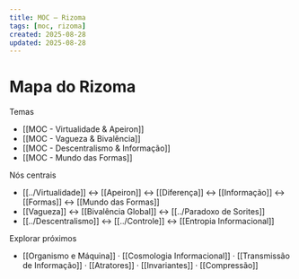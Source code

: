 ```yaml
---
title: MOC — Rizoma
tags: [moc, rizoma]
created: 2025-08-28
updated: 2025-08-28
---
```


# Mapa do Rizoma

Temas
- [[MOC - Virtualidade & Apeiron]]
- [[MOC - Vagueza & Bivalência]]
- [[MOC - Descentralismo & Informação]]
 - [[MOC - Mundo das Formas]]

Nós centrais
- [[../Virtualidade]] ↔ [[Apeiron]] ↔ [[Diferença]] ↔ [[Informação]] ↔ [[Formas]] ↔ [[Mundo das Formas]]
- [[Vagueza]] ↔ [[Bivalência Global]] ↔ [[../Paradoxo de Sorites]]
- [[../Descentralismo]] ↔ [[../Controle]] ↔ [[Entropia Informacional]]

Explorar próximos
- [[Organismo e Máquina]] · [[Cosmologia Informacional]] · [[Transmissão de Informação]] · [[Atratores]] · [[Invariantes]] · [[Compressão]]
